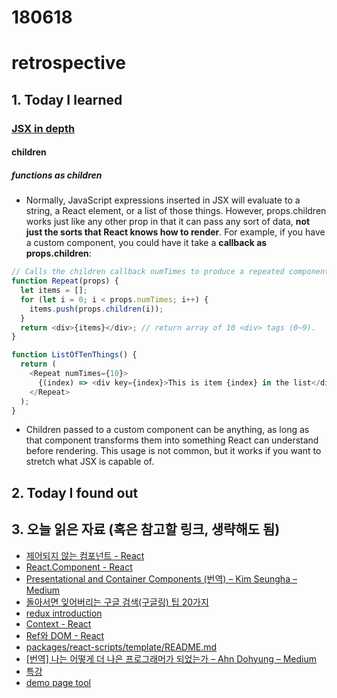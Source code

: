 # 180618
# retrospective

## 1. Today I learned


### [JSX in depth](https://reactjs.org/docs/jsx-in-depth.html#children-in-jsx) 
#### children
##### functions as children

- Normally, JavaScript expressions inserted in JSX will evaluate to a string, a React element, or a list of those things. However, props.children works just like any other prop in that it can pass any sort of data, **not just the sorts that React knows how to render**. For example, if you have a custom component, you could have it take a **callback as props.children**:

``` js
// Calls the children callback numTimes to produce a repeated component
function Repeat(props) {
  let items = [];
  for (let i = 0; i < props.numTimes; i++) {
    items.push(props.children(i));
  }
  return <div>{items}</div>; // return array of 10 <div> tags (0~9).
}

function ListOfTenThings() {
  return (
    <Repeat numTimes={10}>
      {(index) => <div key={index}>This is item {index} in the list</div> /* this function be as props.children */ }
    </Repeat>
  );
}
```

- Children passed to a custom component can be anything, as long as that component transforms them into something React can understand before rendering. This usage is not common, but it works if you want to stretch what JSX is capable of.





## 2. Today I found out







## 3. 오늘 읽은 자료 (혹은 참고할 링크, 생략해도 됨)

- [제어되지 않는 컴포넌트 - React](http://reactjs-org-ko.netlify.com/docs/uncontrolled-components.html)
- [React.Component - React](http://reactjs-org-ko.netlify.com/docs/react-component.html)
- [Presentational and Container Components (번역) – Kim Seungha – Medium](https://medium.com/@seungha_kim_IT/presentational-and-container-components-%EB%B2%88%EC%97%AD-1b1fb2e36afb)
- [돌아서면 잊어버리는 구글 검색(구글링) 팁 20가지](http://smartaedi.tistory.com/299)
- [redux introduction](https://egghead.io/courses/getting-started-with-redux)
- [Context - React](http://reactjs-org-ko.netlify.com/docs/context.html)
- [Ref와 DOM - React](http://reactjs-org-ko.netlify.com/docs/refs-and-the-dom.html])
- [packages/react-scripts/template/README.md](https://github.com/facebook/create-react-app/blob/master/packages/react-scripts/template/README.md#adding-custom-environment-variables)
- [[번역] 나는 어떻게 더 나은 프로그래머가 되었는가 – Ahn Dohyung – Medium](https://medium.com/@rinae/%EB%B2%88%EC%97%AD-%EB%82%98%EB%8A%94-%EC%96%B4%EB%96%BB%EA%B2%8C-%EB%8D%94-%EB%82%98%EC%9D%80-%ED%94%84%EB%A1%9C%EA%B7%B8%EB%9E%98%EB%A8%B8%EA%B0%80-%EB%90%98%EC%97%88%EB%8A%94%EA%B0%80-b84c45d8bf98)
- [특강](https://github.com/ulgoon/fds-se)
- [demo page tool](https://storybook.js.org/)